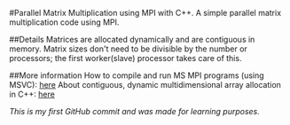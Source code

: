 #Parallel Matrix Multiplication using MPI with C++.
A simple parallel matrix multiplication code using MPI.

##Details
Matrices are allocated dynamically and are contiguous in memory.
Matrix sizes don't need to be divisible by the number or processors; the first worker(slave) processor takes care of this.

##More information
How to compile and run MS MPI programs (using MSVC): [here](https://blogs.technet.microsoft.com/windowshpc/2015/02/02/how-to-compile-and-run-a-simple-ms-mpi-program/)
About contiguous, dynamic multidimensional array allocation in C++: [here](https://niallpjackson.wordpress.com/2013/06/21/contiguous-dynamic-multidimensional-arrays-in-c/)

*This is my first GitHub commit and was made for learning purposes.*
